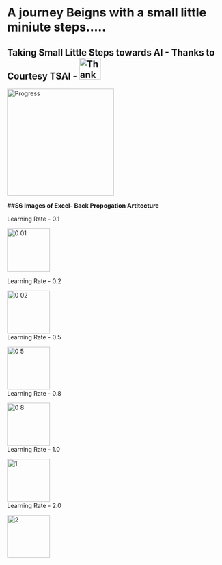 # A journey Beigns with a small little miniute steps.....
## Taking Small Little Steps towards AI - Thanks to Courtesy TSAI - <img width="50" alt="Thank_you" src="https://github.com/padmanabh275/ERA1/assets/44230428/1b33dd38-a36f-4b9f-bf75-1491cf451c46">


<img width="250" alt="Progress" src="https://github.com/padmanabh275/ERA1/assets/44230428/73983d83-0a18-46ab-8678-08cc0f6b47ed">

**##S6 Images of Excel- Back Propogation Artitecture** 

Learning Rate - 0.1


<img width="100" alt="0 01" src="https://github.com/padmanabh275/ERA1/assets/44230428/711c9845-3d26-472d-a231-28cd791d4080"> <br>

Learning Rate - 0.2
       

<img width="100" alt="0 02" src="https://github.com/padmanabh275/ERA1/assets/44230428/d77a5d3c-8eac-4795-b0f3-1dca886ff15e"> <br>
Learning Rate - 0.5
       

<img width="100" alt="0 5" src="https://github.com/padmanabh275/ERA1/assets/44230428/9ed4e66f-4aad-4670-9837-7ca838df7449"> <br>
Learning Rate - 0.8
        

<img width="100" alt="0 8" src="https://github.com/padmanabh275/ERA1/assets/44230428/71afa773-3d7c-42cb-a4fd-dffc6a60f094"> <br>
Learning Rate - 1.0
       

<img width="100" alt="1" src="https://github.com/padmanabh275/ERA1/assets/44230428/d2695cc5-e3c4-4ba8-ab9a-1d93590a0a65"> <br>
Learning Rate - 2.0
        

<img width="100" alt="2" src="https://github.com/padmanabh275/ERA1/assets/44230428/27efe2fe-c65a-4c38-9983-26f09cdcf071"> <br>
